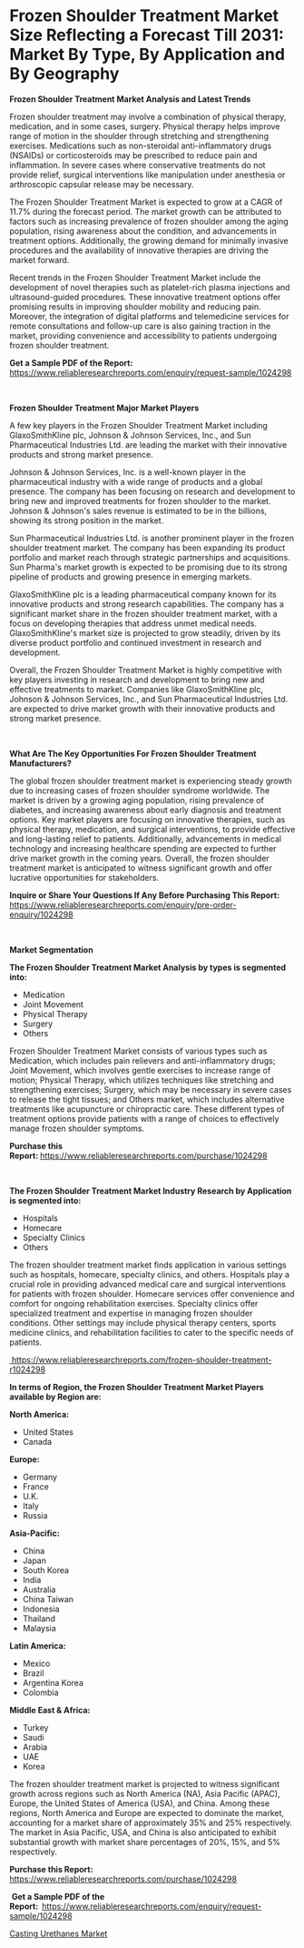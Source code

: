 <p><h1>Frozen Shoulder Treatment Market Size Reflecting a Forecast Till 2031: Market By Type, By Application and By Geography</h1></p><p><strong>Frozen Shoulder Treatment Market Analysis and Latest Trends</strong></p>
<p><p>Frozen shoulder treatment may involve a combination of physical therapy, medication, and in some cases, surgery. Physical therapy helps improve range of motion in the shoulder through stretching and strengthening exercises. Medications such as non-steroidal anti-inflammatory drugs (NSAIDs) or corticosteroids may be prescribed to reduce pain and inflammation. In severe cases where conservative treatments do not provide relief, surgical interventions like manipulation under anesthesia or arthroscopic capsular release may be necessary.</p><p>The Frozen Shoulder Treatment Market is expected to grow at a CAGR of 11.7% during the forecast period. The market growth can be attributed to factors such as increasing prevalence of frozen shoulder among the aging population, rising awareness about the condition, and advancements in treatment options. Additionally, the growing demand for minimally invasive procedures and the availability of innovative therapies are driving the market forward.</p><p>Recent trends in the Frozen Shoulder Treatment Market include the development of novel therapies such as platelet-rich plasma injections and ultrasound-guided procedures. These innovative treatment options offer promising results in improving shoulder mobility and reducing pain. Moreover, the integration of digital platforms and telemedicine services for remote consultations and follow-up care is also gaining traction in the market, providing convenience and accessibility to patients undergoing frozen shoulder treatment.</p></p>
<p><strong>Get a Sample PDF of the Report:&nbsp;</strong> <a href="https://www.reliableresearchreports.com/enquiry/request-sample/1024298">https://www.reliableresearchreports.com/enquiry/request-sample/1024298</a></p>
<p>&nbsp;</p>
<p><strong>Frozen Shoulder Treatment Major Market Players</strong></p>
<p><p>A few key players in the Frozen Shoulder Treatment Market including GlaxoSmithKline plc, Johnson & Johnson Services, Inc., and Sun Pharmaceutical Industries Ltd. are leading the market with their innovative products and strong market presence.</p><p>Johnson & Johnson Services, Inc. is a well-known player in the pharmaceutical industry with a wide range of products and a global presence. The company has been focusing on research and development to bring new and improved treatments for frozen shoulder to the market. Johnson & Johnson's sales revenue is estimated to be in the billions, showing its strong position in the market.</p><p>Sun Pharmaceutical Industries Ltd. is another prominent player in the frozen shoulder treatment market. The company has been expanding its product portfolio and market reach through strategic partnerships and acquisitions. Sun Pharma's market growth is expected to be promising due to its strong pipeline of products and growing presence in emerging markets.</p><p>GlaxoSmithKline plc is a leading pharmaceutical company known for its innovative products and strong research capabilities. The company has a significant market share in the frozen shoulder treatment market, with a focus on developing therapies that address unmet medical needs. GlaxoSmithKline's market size is projected to grow steadily, driven by its diverse product portfolio and continued investment in research and development.</p><p>Overall, the Frozen Shoulder Treatment Market is highly competitive with key players investing in research and development to bring new and effective treatments to market. Companies like GlaxoSmithKline plc, Johnson & Johnson Services, Inc., and Sun Pharmaceutical Industries Ltd. are expected to drive market growth with their innovative products and strong market presence.</p></p>
<p>&nbsp;</p>
<p><strong>What Are The Key Opportunities For Frozen Shoulder Treatment Manufacturers?</strong></p>
<p><p>The global frozen shoulder treatment market is experiencing steady growth due to increasing cases of frozen shoulder syndrome worldwide. The market is driven by a growing aging population, rising prevalence of diabetes, and increasing awareness about early diagnosis and treatment options. Key market players are focusing on innovative therapies, such as physical therapy, medication, and surgical interventions, to provide effective and long-lasting relief to patients. Additionally, advancements in medical technology and increasing healthcare spending are expected to further drive market growth in the coming years. Overall, the frozen shoulder treatment market is anticipated to witness significant growth and offer lucrative opportunities for stakeholders.</p></p>
<p><strong>Inquire or Share Your Questions If Any Before Purchasing This Report:</strong> <a href="https://www.reliableresearchreports.com/enquiry/pre-order-enquiry/1024298">https://www.reliableresearchreports.com/enquiry/pre-order-enquiry/1024298</a></p>
<p>&nbsp;</p>
<p><strong>Market Segmentation</strong></p>
<p><strong>The Frozen Shoulder Treatment Market Analysis by types is segmented into:</strong></p>
<p><ul><li>Medication</li><li>Joint Movement</li><li>Physical Therapy</li><li>Surgery</li><li>Others</li></ul></p>
<p><p>Frozen Shoulder Treatment Market consists of various types such as Medication, which includes pain relievers and anti-inflammatory drugs; Joint Movement, which involves gentle exercises to increase range of motion; Physical Therapy, which utilizes techniques like stretching and strengthening exercises; Surgery, which may be necessary in severe cases to release the tight tissues; and Others market, which includes alternative treatments like acupuncture or chiropractic care. These different types of treatment options provide patients with a range of choices to effectively manage frozen shoulder symptoms.</p></p>
<p><strong>Purchase this Report:&nbsp;</strong><a href="https://www.reliableresearchreports.com/purchase/1024298">https://www.reliableresearchreports.com/purchase/1024298</a></p>
<p>&nbsp;</p>
<p><strong>The Frozen Shoulder Treatment Market Industry Research by Application is segmented into:</strong></p>
<p><ul><li>Hospitals</li><li>Homecare</li><li>Specialty Clinics</li><li>Others</li></ul></p>
<p><p>The frozen shoulder treatment market finds application in various settings such as hospitals, homecare, specialty clinics, and others. Hospitals play a crucial role in providing advanced medical care and surgical interventions for patients with frozen shoulder. Homecare services offer convenience and comfort for ongoing rehabilitation exercises. Specialty clinics offer specialized treatment and expertise in managing frozen shoulder conditions. Other settings may include physical therapy centers, sports medicine clinics, and rehabilitation facilities to cater to the specific needs of patients.</p></p>
<p><a href="https://www.reliableresearchreports.com/frozen-shoulder-treatment-r1024298">&nbsp;https://www.reliableresearchreports.com/frozen-shoulder-treatment-r1024298</a></p>
<p><strong>In terms of Region, the Frozen Shoulder Treatment Market Players available by Region are:</strong></p>
<p>
    <p> <strong> North America: </strong>
        <ul>
            <li>United States</li>
            <li>Canada</li>
        </ul>
        </p> 
    <p> <strong> Europe: </strong>
        <ul>
            <li>Germany</li>
            <li>France</li>
            <li>U.K.</li>
            <li>Italy</li>
            <li>Russia</li>
        </ul>
        </p> 
    <p> <strong> Asia-Pacific: </strong>
        <ul>
            <li>China</li>
            <li>Japan</li>
            <li>South Korea</li>
            <li>India</li>
            <li>Australia</li>
            <li>China Taiwan</li>
            <li>Indonesia</li>
            <li>Thailand</li>
            <li>Malaysia</li>
        </ul>
        </p> 
    <p> <strong> Latin America: </strong>
        <ul>
            <li>Mexico</li>
            <li>Brazil</li>
            <li>Argentina Korea</li>
            <li>Colombia</li>
        </ul>
        </p> 
    <p> <strong> Middle East & Africa: </strong>
        <ul>
            <li>Turkey</li>
            <li>Saudi</li>
            <li>Arabia</li>
            <li>UAE</li>
            <li>Korea</li>
        </ul>
    </p>
    </p>
<p><p>The frozen shoulder treatment market is projected to witness significant growth across regions such as North America (NA), Asia Pacific (APAC), Europe, the United States of America (USA), and China. Among these regions, North America and Europe are expected to dominate the market, accounting for a market share of approximately 35% and 25% respectively. The market in Asia Pacific, USA, and China is also anticipated to exhibit substantial growth with market share percentages of 20%, 15%, and 5% respectively.</p></p>
<p><strong>Purchase this Report: </strong><a href="https://www.reliableresearchreports.com/purchase/1024298">https://www.reliableresearchreports.com/purchase/1024298</a></p>
<p>&nbsp;<strong>Get a Sample PDF of the Report:&nbsp;&nbsp;</strong><a href="https://www.reliableresearchreports.com/enquiry/request-sample/1024298">https://www.reliableresearchreports.com/enquiry/request-sample/1024298</a></p>
<p><strong></strong></p>
<p><p><a href="https://github.com/philipWlf74/Market-Research-Report-List-1/blob/main/casting-urethanes-market.md">Casting Urethanes Market</a></p></p>